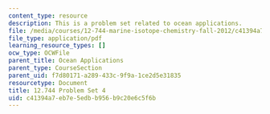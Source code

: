 ```yaml
---
content_type: resource
description: This is a problem set related to ocean applications.
file: /media/courses/12-744-marine-isotope-chemistry-fall-2012/c41394a7eb7e5edbb956b9c20e6c5f6b_MIT12_744F12_Prob_Set4.pdf
file_type: application/pdf
learning_resource_types: []
ocw_type: OCWFile
parent_title: Ocean Applications
parent_type: CourseSection
parent_uid: f7d80171-a289-433c-9f9a-1ce2d5e31835
resourcetype: Document
title: 12.744 Problem Set 4
uid: c41394a7-eb7e-5edb-b956-b9c20e6c5f6b
---
```

